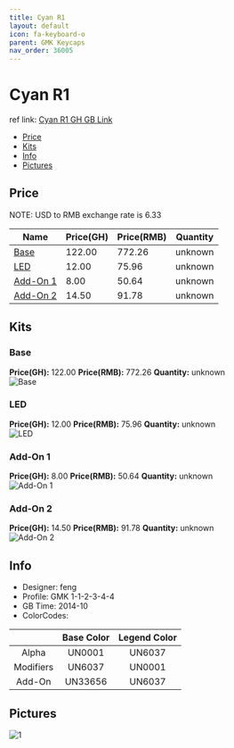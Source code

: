 ```yaml
---
title: Cyan R1
layout: default
icon: fa-keyboard-o
parent: GMK Keycaps
nav_order: 36005
---
```


# Cyan R1

ref link: [Cyan R1 GH GB Link](https://geekhack.org/index.php?topic=63953.0)

* [Price](#price)
* [Kits](#kits)
* [Info](#info)
* [Pictures](#pictures)


## Price  
NOTE: USD to RMB exchange rate is 6.33

| Name          | Price(GH)    |  Price(RMB) | Quantity |
| ------------- | ------------ |  ---------- | -------- |
|[Base](#base)|122.00|772.26|unknown|
|[LED](#led)|12.00|75.96|unknown|
|[Add-On 1](#add-on-1)|8.00|50.64|unknown|
|[Add-On 2](#add-on-2)|14.50|91.78|unknown|


## Kits
### Base
**Price(GH):** 122.00    **Price(RMB):** 772.26    **Quantity:** unknown  
<img src="{{ 'assets/images/gmk-keycaps/cyan/kits_pics/base.png' | relative_url }}" alt="Base" class="image featured">

### LED
**Price(GH):** 12.00    **Price(RMB):** 75.96    **Quantity:** unknown  
<img src="{{ 'assets/images/gmk-keycaps/cyan/kits_pics/led.png' | relative_url }}" alt="LED" class="image featured">

### Add-On 1
**Price(GH):** 8.00    **Price(RMB):** 50.64    **Quantity:** unknown  
<img src="{{ 'assets/images/gmk-keycaps/cyan/kits_pics/add-on-1.png' | relative_url }}" alt="Add-On 1" class="image featured">

### Add-On 2
**Price(GH):** 14.50    **Price(RMB):** 91.78    **Quantity:** unknown  
<img src="{{ 'assets/images/gmk-keycaps/cyan/kits_pics/add-on-2.png' | relative_url }}" alt="Add-On 2" class="image featured">


## Info
* Designer: feng
* Profile: GMK 1-1-2-3-4-4
* GB Time: 2014-10
* ColorCodes:  

| |Base Color     | Legend Color
| :-------------: | :-------------: | :------------:
|Alpha|UN0001|UN6037
|Modifiers|UN6037|UN0001
|Add-On|UN33656|UN6037


## Pictures
<img src="{{ 'assets/images/gmk-keycaps/cyan/rendering_pics/1.jpg' | relative_url }}" alt="1" class="image featured">
